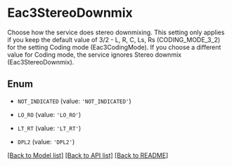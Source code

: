 # Eac3StereoDownmix

Choose how the service does stereo downmixing. This setting only applies if you keep the default value of 3/2 - L, R, C, Ls, Rs (CODING_MODE_3_2) for the setting Coding mode (Eac3CodingMode). If you choose a different value for Coding mode, the service ignores Stereo downmix (Eac3StereoDownmix).

## Enum

* `NOT_INDICATED` (value: `'NOT_INDICATED'`)

* `LO_RO` (value: `'LO_RO'`)

* `LT_RT` (value: `'LT_RT'`)

* `DPL2` (value: `'DPL2'`)

[[Back to Model list]](../README.md#documentation-for-models) [[Back to API list]](../README.md#documentation-for-api-endpoints) [[Back to README]](../README.md)


